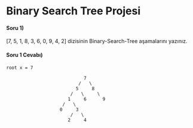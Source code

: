 # Binary Search Tree Projesi


#### Soru 1)
[7, 5, 1, 8, 3, 6, 0, 9, 4, 2] dizisinin Binary-Search-Tree aşamalarını yazınız.

#### Soru 1 Cevabı)
```cadence
root x = 7

                             7
                           /   \ 
                          5     8
                        /   \     \
                       1     6      9
                     /   \
                    0     3
                        /   \
                       2     4
                          
```
